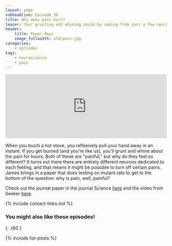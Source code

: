 ```yaml
---
layout: page
subheadline: Episode 30
title: Why does pain hurt?
teaser: Your grunting and whining could be coming from just a few neurons.
header:
    title: Paper Boys
    image_fullwidth: old/pain.jpg
categories:
    - episodes
tags:
    - neuroscience
    - pain
---
```


<iframe src="https://pinecast.com/player/d773777f-a685-495d-8b9c-2e3604aa31ef?theme=thick" seamless height="200" style="border:0" class="pinecast-embed" frameborder="0" width="100%"></iframe>

When you touch a hot stove, you reflexively pull your hand away in an instant. If you get burned (and you're like us), you'll grunt and whine about the pain for hours. Both of these are "painful," but why do they feel so different? It turns out there there are entirely different neurons dedicated to each feeling, and that means it might be possible to turn off certain pains. James brings in a paper that does testing on mutant rats to get to the bottom of the question: why is pain, well, painful?

Check out the journal paper in the journal Science [here](http://science.sciencemag.org/content/363/6424/276) and the video from Seeker [here](https://www.youtube.com/watch?v=GwWvC8m8hgU&feature=youtu.be&fbclid=IwAR19mMj2I_zZ751z4kimNegb4BOVVzoJmCy3q-u-eBx4I4eH7mQKkHe1vz4).

{% include contact-links.md %}


### You might also like these episodes!
{: .t60 }

{% include list-posts %}
